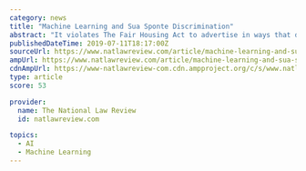 ```yaml
---
category: news
title: "Machine Learning and Sua Sponte Discrimination"
abstract: "It violates The Fair Housing Act to advertise in ways that deny particular segments of the housing market information about housing opportunities. It also violates New York law. But what happens when you use an advertising medium that discriminates on its own?"
publishedDateTime: 2019-07-11T18:17:00Z
sourceUrl: https://www.natlawreview.com/article/machine-learning-and-sua-sponte-discrimination
ampUrl: https://www.natlawreview.com/article/machine-learning-and-sua-sponte-discrimination?amp
cdnAmpUrl: https://www-natlawreview-com.cdn.ampproject.org/c/s/www.natlawreview.com/article/machine-learning-and-sua-sponte-discrimination?amp
type: article
score: 53

provider:
  name: The National Law Review
  id: natlawreview.com

topics:
  - AI
  - Machine Learning
---
```

